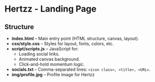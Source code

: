 # Hertzz - Landing Page
## Structure

- **index.html** – Main entry point (HTML structure, canvas, layout).
- **css/style.css** – Styles for layout, fonts, colors, etc.
- **script/scripts.js** – JavaScript for:
  - Loading social links.
  - Animated canvas background.
  - Click-and-hold momentum logic.
- **socials.txt** – Comma-separated lines: `<icon class>, <title>, <URL>`.
- **img/profile.jpg** – Profile image for Hertzz 






